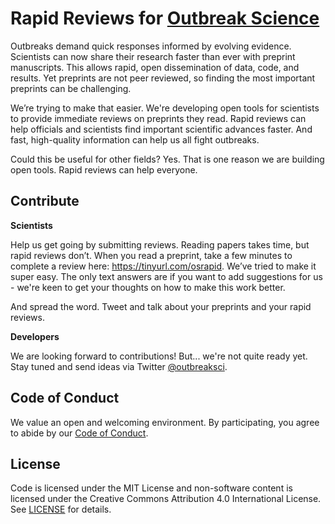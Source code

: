 # Rapid Reviews for [Outbreak Science](http://outbreakscience.org)

Outbreaks demand quick responses informed by evolving evidence. Scientists can now share their research faster than ever with preprint manuscripts. This allows rapid, open dissemination of data, code, and results. Yet preprints are not peer reviewed, so finding the most important preprints can be challenging.

We’re trying to make that easier. We're developing open tools for scientists to provide immediate reviews on preprints they read. Rapid reviews can help officials and scientists find important scientific advances faster. And fast, high-quality information can help us all fight outbreaks.

Could this be useful for other fields? Yes. That is one reason we are building open tools. Rapid reviews can help everyone.

## Contribute

**Scientists**

Help us get going by submitting reviews. Reading papers takes time, but rapid reviews don’t. When you read a preprint, take a few minutes to complete a review here: https://tinyurl.com/osrapid. We’ve tried to make it super easy. The only text answers are if you want to add suggestions for us - we're keen to get your thoughts on how to make this work better.

And spread the word. Tweet and talk about your preprints and your rapid reviews.

**Developers**

We are looking forward to contributions! But... we're not quite ready yet. Stay tuned and send ideas via Twitter [@outbreaksci](https://twitter.com/outbreaksci). 

## Code of Conduct

We value an open and welcoming environment. By participating, you agree to abide by our [Code of Conduct](Code_of_Conduct.md). 

## License

Code is licensed under the MIT License and non-software content is licensed under the Creative Commons Attribution 4.0 International License. See [LICENSE](LICENSE.md) for details.

